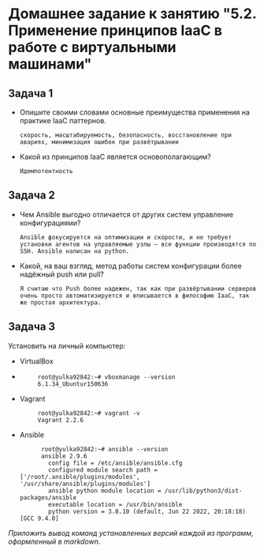 
# Домашнее задание к занятию "5.2. Применение принципов IaaC в работе с виртуальными машинами"


## Задача 1

- Опишите своими словами основные преимущества применения на практике IaaC паттернов.

      скорость, масштабируемость, безопасность, восстановление при авариях, минимизация ошибок при развётрывании

- Какой из принципов IaaC является основополагающим?
      
      Идемпотентность

## Задача 2

- Чем Ansible выгодно отличается от других систем управление конфигурациями?

      Ansible фокусируется на оптимизации и скорости, и не требует установки агентов на управляемые узлы — все функции производятся по SSH. Ansible написан на python.

- Какой, на ваш взгляд, метод работы систем конфигурации более надёжный push или pull?

      Я считаю что Push более надежен, так как при развёртывании серверов очень просто автоматизируется и вписывается в философию IaaC, так же простая архитектура.

## Задача 3

Установить на личный компьютер:

- VirtualBox
-
           root@yulka92842:~# vboxmanage --version
           6.1.34_Ubuntur150636

- Vagrant

           root@yulka92842:~# vagrant -v
           Vagrant 2.2.6

- Ansible

            root@yulka92842:~# ansible --version
            ansible 2.9.6
              config file = /etc/ansible/ansible.cfg
              configured module search path = ['/root/.ansible/plugins/modules', '/usr/share/ansible/plugins/modules']
              ansible python module location = /usr/lib/python3/dist-packages/ansible
              executable location = /usr/bin/ansible
              python version = 3.8.10 (default, Jun 22 2022, 20:18:18) [GCC 9.4.0]


*Приложить вывод команд установленных версий каждой из программ, оформленный в markdown.*

